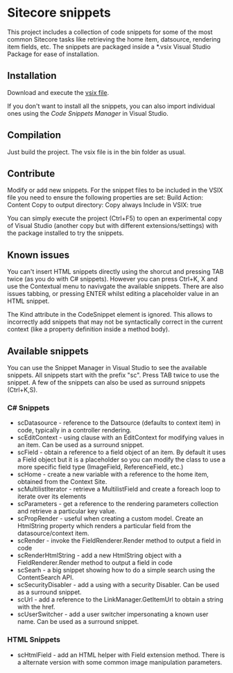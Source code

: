 ﻿# Sitecore snippets
This project includes a collection of code snippets for some of the most common Sitecore tasks like retrieving the home item, datsource, rendering item fields, etc.
The snippets are packaged inside a *.vsix Visual Studio Package for ease of installation.

## Installation
Download and execute the [vsix file](https://github.com/rauljmz/Sitecore.Snippets/output/Sitecore.Snippets.vsix).

If you don't want to install all the snippets, you can also import individual ones using the *Code Snippets Manager* in Visual Studio.

## Compilation
Just build the project. The vsix file is in the bin folder as usual.

## Contribute
Modify or add new snippets. For the snippet files to be included in the VSIX file you need to ensure the following properties are set:
Build Action: Content
Copy to output directory: Copy always
Include in VSIX: true

You can simply execute the project (Ctrl+F5) to open an experimental copy of Visual Studio (another copy but with different extensions/settings) with the package installed to try the snippets.

## Known issues
You can't insert HTML snippets directly using the shorcut and pressing TAB twice (as you do with C# snippets). However you can press Ctrl+K, X and use the Contextual menu to navivgate the available snippets. There are also issues tabbing, or pressing ENTER whilst editing a placeholder value in an HTML snippet.

The Kind attribute in the CodeSnippet element is ignored. This allows to incorrectly add snippets that may not be syntactically correct in the current context (like a property definition inside a method body).

## Available snippets
You can use the Snippet Manager in Visual Studio to see the available snippets. All snippets start with the prefix "sc". Press TAB twice to use the snippet. A few of the snippets can also be used as surround snippets (Ctrl+K,S).

### C# Snippets
* scDatasource - reference to the Datsource (defaults to context item) in code, typically in a controller rendering.
* scEditContext - using clause with an EditContext for modifying values in an item. Can be used as a surround snippet.
* scField - obtain a reference to a field object of an item. By default it uses a Field object but it is a placeholder so you can modify the class to use a more specific field type (ImageField, ReferenceField, etc.)
* scHome - create a new variable with a reference to the home item, obtained from the Context Site.
* scMultilistIterator - retrieve a MultilistField and create a foreach loop to iterate over its elements
* scParameters - get a reference to the rendering parameters collection and retrieve a particular key value.
* scPropRender - useful when creating a custom model. Create an HtmlString property which renders a particular field from the datasource/context item.
* scRender - invoke the FieldRenderer.Render method to output a field in code
* scRenderHtmlString - add a new HtmlString object with a FieldRenderer.Render method to output a field in code
* scSearh - a big snippet showing how to do a simple search using the ContentSearch API.
* scSecurityDisabler - add a using with a security Disabler. Can be used as a surround snippet.
* scUrl - add a reference to the LinkManager.GetItemUrl to obtain a string with the href.
* scUserSwitcher - add a user switcher impersonating a known user name. Can be used as a surround snippet.

### HTML Snippets
* scHtmlField - add an HTML helper with Field extension method. There is a alternate version with some common image manipulation parameters.